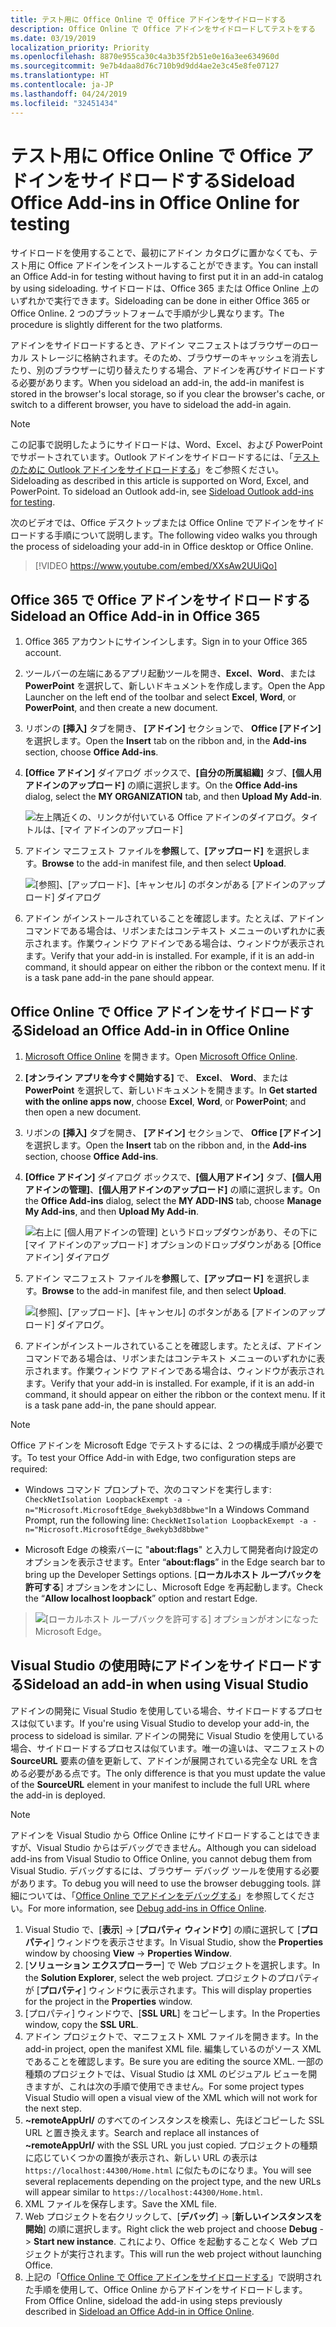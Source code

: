 ```yaml
---
title: テスト用に Office Online で Office アドインをサイドロードする
description: Office Online で Office アドインをサイドロードしてテストをする
ms.date: 03/19/2019
localization_priority: Priority
ms.openlocfilehash: 8870e955ca30c4a3b35f2b51e0e16a3ee634960d
ms.sourcegitcommit: 9e7b4daa8d76c710b9d9dd4ae2e3c45e8fe07127
ms.translationtype: HT
ms.contentlocale: ja-JP
ms.lasthandoff: 04/24/2019
ms.locfileid: "32451434"
---
```

# <a name="sideload-office-add-ins-in-office-online-for-testing"></a><span data-ttu-id="e1ac3-103">テスト用に Office Online で Office アドインをサイドロードする</span><span class="sxs-lookup"><span data-stu-id="e1ac3-103">Sideload Office Add-ins in Office Online for testing</span></span>

<span data-ttu-id="e1ac3-104">サイドロードを使用することで、最初にアドイン カタログに置かなくても、テスト用に Office アドインをインストールすることができます。</span><span class="sxs-lookup"><span data-stu-id="e1ac3-104">You can install an Office Add-in for testing without having to first put it in an add-in catalog by using sideloading.</span></span> <span data-ttu-id="e1ac3-105">サイドロードは、Office 365 または Office Online 上のいずれかで実行できます。</span><span class="sxs-lookup"><span data-stu-id="e1ac3-105">Sideloading can be done in either Office 365 or Office Online.</span></span> <span data-ttu-id="e1ac3-106">2 つのプラットフォームで手順が少し異なります。</span><span class="sxs-lookup"><span data-stu-id="e1ac3-106">The procedure is slightly different for the two platforms.</span></span> 

<span data-ttu-id="e1ac3-107">アドインをサイドロードするとき、アドイン マニフェストはブラウザーのローカル ストレージに格納されます。そのため、ブラウザーのキャッシュを消去したり、別のブラウザーに切り替えたりする場合、アドインを再びサイドロードする必要があります。</span><span class="sxs-lookup"><span data-stu-id="e1ac3-107">When you sideload an add-in, the add-in manifest is stored in the browser's local storage, so if you clear the browser's cache, or switch to a different browser, you have to sideload the add-in again.</span></span>


> [!NOTE]
> <span data-ttu-id="e1ac3-p102">この記事で説明したようにサイドロードは、Word、Excel、および PowerPoint でサポートされています。Outlook アドインをサイドロードするには、「[テストのために Outlook アドインをサイドロードする](/outlook/add-ins/sideload-outlook-add-ins-for-testing)」をご参照ください。</span><span class="sxs-lookup"><span data-stu-id="e1ac3-p102">Sideloading as described in this article is supported on Word, Excel, and PowerPoint. To sideload an Outlook add-in, see [Sideload Outlook add-ins for testing](/outlook/add-ins/sideload-outlook-add-ins-for-testing).</span></span>

<span data-ttu-id="e1ac3-110">次のビデオでは、Office デスクトップまたは Office Online でアドインをサイドロードする手順について説明します。</span><span class="sxs-lookup"><span data-stu-id="e1ac3-110">The following video walks you through the process of sideloading your add-in in Office desktop or Office Online.</span></span>  


> [!VIDEO https://www.youtube.com/embed/XXsAw2UUiQo]

## <a name="sideload-an-office-add-in-in-office-365"></a><span data-ttu-id="e1ac3-111">Office 365 で Office アドインをサイドロードする</span><span class="sxs-lookup"><span data-stu-id="e1ac3-111">Sideload an Office Add-in in Office 365</span></span>


1. <span data-ttu-id="e1ac3-112">Office 365 アカウントにサインインします。</span><span class="sxs-lookup"><span data-stu-id="e1ac3-112">Sign in to your Office 365 account.</span></span>
    
2. <span data-ttu-id="e1ac3-113">ツールバーの左端にあるアプリ起動ツールを開き、**Excel**、**Word**、または **PowerPoint** を選択して、新しいドキュメントを作成します。</span><span class="sxs-lookup"><span data-stu-id="e1ac3-113">Open the App Launcher on the left end of the toolbar and select  **Excel**,  **Word**, or  **PowerPoint**, and then create a new document.</span></span>
    
3. <span data-ttu-id="e1ac3-114">リボンの  **[挿入]** タブを開き、 **[アドイン]** セクションで、 **Office [アドイン]** を選択します。</span><span class="sxs-lookup"><span data-stu-id="e1ac3-114">Open the  **Insert** tab on the ribbon and, in the **Add-ins** section, choose **Office Add-ins**.</span></span>
    
4. <span data-ttu-id="e1ac3-115">**[Office アドイン]** ダイアログ ボックスで、**[自分の所属組織]** タブ、**[個人用アドインのアップロード]** の順に選択します。</span><span class="sxs-lookup"><span data-stu-id="e1ac3-115">On the  **Office Add-ins** dialog, select the **MY ORGANIZATION** tab, and then **Upload My Add-in**.</span></span>
    
    ![左上隅近くの、リンクが付いている Office アドインのダイアログ。タイトルは、[マイ アドインのアップロード]](../images/office-add-ins.png)

5.  <span data-ttu-id="e1ac3-117">アドイン マニフェスト ファイルを**参照**して、**[アップロード]** を選択します。</span><span class="sxs-lookup"><span data-stu-id="e1ac3-117">**Browse** to the add-in manifest file, and then select **Upload**.</span></span>
    
    ![[参照]、[アップロード]、[キャンセル] のボタンがある [アドインのアップロード] ダイアログ](../images/upload-add-in.png)

6. <span data-ttu-id="e1ac3-p103">アドイン がインストールされていることを確認します。たとえば、アドイン コマンドである場合は、リボンまたはコンテキスト メニューのいずれかに表示されます。作業ウィンドウ アドインである場合は、ウィンドウが表示されます。</span><span class="sxs-lookup"><span data-stu-id="e1ac3-p103">Verify that your add-in is installed. For example, if it is an add-in command, it should appear on either the ribbon or the context menu. If it is a task pane add-in the pane should appear.</span></span>
    

## <a name="sideload-an-office-add-in-in-office-online"></a><span data-ttu-id="e1ac3-122">Office Online で Office アドインをサイドロードする</span><span class="sxs-lookup"><span data-stu-id="e1ac3-122">Sideload an Office Add-in in Office Online</span></span>


1. <span data-ttu-id="e1ac3-123">[Microsoft Office Online](https://office.live.com/) を開きます。</span><span class="sxs-lookup"><span data-stu-id="e1ac3-123">Open [Microsoft Office Online](https://office.live.com/).</span></span>
    
2. <span data-ttu-id="e1ac3-124">**[オンライン アプリを今すぐ開始する]** で、 **Excel**、 **Word**、または  **PowerPoint** を選択して、新しいドキュメントを開きます。</span><span class="sxs-lookup"><span data-stu-id="e1ac3-124">In  **Get started with the online apps now**, choose  **Excel**,  **Word**, or  **PowerPoint**; and then open a new document.</span></span>
    
3. <span data-ttu-id="e1ac3-125">リボンの  **[挿入]** タブを開き、 **[アドイン]** セクションで、 **Office [アドイン]** を選択します。</span><span class="sxs-lookup"><span data-stu-id="e1ac3-125">Open the  **Insert** tab on the ribbon and, in the **Add-ins** section, choose **Office Add-ins**.</span></span>
    
4. <span data-ttu-id="e1ac3-126">**[Office アドイン]** ダイアログ ボックスで、**[個人用アドイン]** タブ、**[個人用アドインの管理]**、**[個人用アドインのアップロード]** の順に選択します。</span><span class="sxs-lookup"><span data-stu-id="e1ac3-126">On the  **Office Add-ins** dialog, select the **MY ADD-INS** tab, choose **Manage My Add-ins**, and then  **Upload My Add-in**.</span></span>
    
    ![右上に [個人用アドインの管理] というドロップダウンがあり、その下に [マイ アドインのアップロード] オプションのドロップダウンがある [Office アドイン] ダイアログ](../images/office-add-ins-my-account.png)

5.  <span data-ttu-id="e1ac3-128">アドイン マニフェスト ファイルを**参照**して、**[アップロード]** を選択します。</span><span class="sxs-lookup"><span data-stu-id="e1ac3-128">**Browse** to the add-in manifest file, and then select **Upload**.</span></span>
    
    ![[参照]、[アップロード]、[キャンセル] のボタンがある [アドインのアップロード] ダイアログ。](../images/upload-add-in.png)

6. <span data-ttu-id="e1ac3-p104">アドインがインストールされていることを確認します。たとえば、アドイン コマンドである場合は、リボンまたはコンテキスト メニューのいずれかに表示されます。作業ウィンドウ アドインである場合は、ウィンドウが表示されます。</span><span class="sxs-lookup"><span data-stu-id="e1ac3-p104">Verify that your add-in is installed. For example, if it is an add-in command, it should appear on either the ribbon or the context menu. If it is a task pane add-in, the pane should appear.</span></span>

> [!NOTE]
><span data-ttu-id="e1ac3-133">Office アドインを Microsoft Edge でテストするには、2 つの構成手順が必要です。</span><span class="sxs-lookup"><span data-stu-id="e1ac3-133">To test your Office Add-in with Edge, two configuration steps are required:</span></span> 
>
> - <span data-ttu-id="e1ac3-134">Windows コマンド プロンプトで、次のコマンドを実行します: `CheckNetIsolation LoopbackExempt -a -n="Microsoft.MicrosoftEdge_8wekyb3d8bbwe"`</span><span class="sxs-lookup"><span data-stu-id="e1ac3-134">In a Windows Command Prompt, run the following line: `CheckNetIsolation LoopbackExempt -a -n="Microsoft.MicrosoftEdge_8wekyb3d8bbwe"`</span></span>
>
> - <span data-ttu-id="e1ac3-135">Microsoft Edge の検索バーに "**about:flags**" と入力して開発者向け設定のオプションを表示させます。</span><span class="sxs-lookup"><span data-stu-id="e1ac3-135">Enter “**about:flags**” in the Edge search bar to bring up the Developer Settings options.</span></span>  <span data-ttu-id="e1ac3-136">[**ローカルホスト ループバックを許可する**] オプションをオンにし、Microsoft Edge を再起動します。</span><span class="sxs-lookup"><span data-stu-id="e1ac3-136">Check the “**Allow localhost loopback**” option and restart Edge.</span></span>

>    ![[ローカルホスト ループバックを許可する] オプションがオンになった Microsoft Edge。](../images/allow-localhost-loopback.png)

## <a name="sideload-an-add-in-when-using-visual-studio"></a><span data-ttu-id="e1ac3-138">Visual Studio の使用時にアドインをサイドロードする</span><span class="sxs-lookup"><span data-stu-id="e1ac3-138">Sideload an add-in when using Visual Studio</span></span>

<span data-ttu-id="e1ac3-139">アドインの開発に Visual Studio を使用している場合、サイドロードするプロセスは似ています。</span><span class="sxs-lookup"><span data-stu-id="e1ac3-139">If you're using Visual Studio to develop your add-in, the process to sideload is similar.</span></span> <span data-ttu-id="e1ac3-140">アドインの開発に Visual Studio を使用している場合、サイドロードするプロセスは似ています。唯一の違いは、マニフェストの **SourceURL** 要素の値を更新して、アドインが展開されている完全な URL を含める必要がある点です。</span><span class="sxs-lookup"><span data-stu-id="e1ac3-140">The only difference is that you must update the value of the **SourceURL** element in your manifest to include the full URL where the add-in is deployed.</span></span>

> [!NOTE]
> <span data-ttu-id="e1ac3-141">アドインを Visual Studio から Office Online にサイドロードすることはできますが、Visual Studio からはデバッグできません。</span><span class="sxs-lookup"><span data-stu-id="e1ac3-141">Although you can sideload add-ins from Visual Studio to Office Online, you cannot debug them from Visual Studio.</span></span> <span data-ttu-id="e1ac3-142">デバッグするには、ブラウザー デバッグ ツールを使用する必要があります。</span><span class="sxs-lookup"><span data-stu-id="e1ac3-142">To debug you will need to use the browser debugging tools.</span></span> <span data-ttu-id="e1ac3-143">詳細については、「[Office Online でアドインをデバッグする](debug-add-ins-in-office-online.md)」を参照してください。</span><span class="sxs-lookup"><span data-stu-id="e1ac3-143">For more information, see [Debug add-ins in Office Online](debug-add-ins-in-office-online.md).</span></span>

1. <span data-ttu-id="e1ac3-144">Visual Studio で、[**表示**]  ->  [**プロパティ ウィンドウ**] の順に選択して [**プロパティ**] ウィンドウを表示させます。</span><span class="sxs-lookup"><span data-stu-id="e1ac3-144">In Visual Studio, show the **Properties** window by choosing **View** -> **Properties Window**.</span></span>
2. <span data-ttu-id="e1ac3-145">[**ソリューション エクスプローラー**] で Web プロジェクトを選択します。</span><span class="sxs-lookup"><span data-stu-id="e1ac3-145">In the **Solution Explorer**, select the web project.</span></span> <span data-ttu-id="e1ac3-146">プロジェクトのプロパティが [**プロパティ**] ウィンドウに表示されます。</span><span class="sxs-lookup"><span data-stu-id="e1ac3-146">This will display properties for the project in the **Properties** window.</span></span>
3. <span data-ttu-id="e1ac3-147">[プロパティ] ウィンドウで、[**SSL URL**] をコピーします。</span><span class="sxs-lookup"><span data-stu-id="e1ac3-147">In the Properties window, copy the **SSL URL**.</span></span>
4. <span data-ttu-id="e1ac3-148">アドイン プロジェクトで、マニフェスト XML ファイルを開きます。</span><span class="sxs-lookup"><span data-stu-id="e1ac3-148">In the add-in project, open the manifest XML file.</span></span> <span data-ttu-id="e1ac3-149">編集しているのがソース XML であることを確認します。</span><span class="sxs-lookup"><span data-stu-id="e1ac3-149">Be sure you are editing the source XML.</span></span> <span data-ttu-id="e1ac3-150">一部の種類のプロジェクトでは、Visual Studio は XML のビジュアル ビューを開きますが、これは次の手順で使用できません。</span><span class="sxs-lookup"><span data-stu-id="e1ac3-150">For some project types Visual Studio will open a visual view of the XML which will not work for the next step.</span></span>
5. <span data-ttu-id="e1ac3-151">**~remoteAppUrl/** のすべてのインスタンスを検索し、先ほどコピーした SSL URL と置き換えます。</span><span class="sxs-lookup"><span data-stu-id="e1ac3-151">Search and replace all instances of **~remoteAppUrl/** with the SSL URL you just copied.</span></span> <span data-ttu-id="e1ac3-152">プロジェクトの種類に応じていくつかの置換が表示され、新しい URL の表示は `https://localhost:44300/Home.html` に似たものになりま。</span><span class="sxs-lookup"><span data-stu-id="e1ac3-152">You will see several replacements depending on the project type, and the new URLs will appear similar to `https://localhost:44300/Home.html`.</span></span>
6. <span data-ttu-id="e1ac3-153">XML ファイルを保存します。</span><span class="sxs-lookup"><span data-stu-id="e1ac3-153">Save the XML file.</span></span>
7. <span data-ttu-id="e1ac3-154">Web プロジェクトを右クリックして、[**デバッグ**]  ->  [**新しいインスタンスを開始**] の順に選択します。</span><span class="sxs-lookup"><span data-stu-id="e1ac3-154">Right click the web project and choose **Debug** -> **Start new instance**.</span></span> <span data-ttu-id="e1ac3-155">これにより、Office を起動することなく Web プロジェクトが実行されます。</span><span class="sxs-lookup"><span data-stu-id="e1ac3-155">This will run the web project without launching Office.</span></span>
8. <span data-ttu-id="e1ac3-156">上記の「[Office Online で Office アドインをサイドロードする](#sideload-an-office-add-in-in-office-online)」で説明された手順を使用して、Office Online からアドインをサイドロードします。</span><span class="sxs-lookup"><span data-stu-id="e1ac3-156">From Office Online, sideload the add-in using steps previously described in [Sideload an Office Add-in in Office Online](#sideload-an-office-add-in-in-office-online).</span></span>
